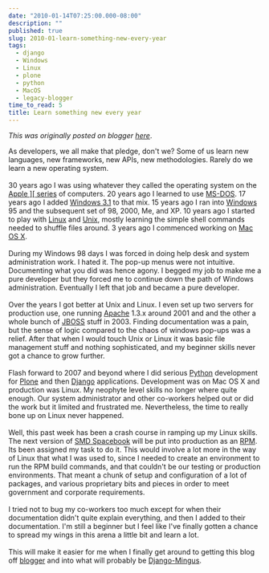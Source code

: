 ```yaml
---
date: "2010-01-14T07:25:00.000-08:00"
description: ""
published: true
slug: 2010-01-learn-something-new-every-year
tags:
  - django
  - Windows
  - Linux
  - plone
  - python
  - MacOS
  - legacy-blogger
time_to_read: 5
title: Learn something new every year
---
```


_This was originally posted on blogger [here](https://pydanny.blogspot.com/2010/01/learn-something-new-every-year.html)_.

<div>As developers, we all make that pledge, don't we? Some of us learn new languages, new frameworks, new APIs, new methodologies. Rarely do we learn a new operating system.</div><div><br /></div><div>30 years ago I was using whatever they called the operating system on the <a href="http://en.wikipedia.org/wiki/Apple_II_series">Apple ][ series</a> of computers. 20 years ago I learned to use <a href="http://en.wikipedia.org/wiki/MS-DOS">MS-DOS</a>. 17 years ago I added <a href="http://en.wikipedia.org/wiki/Windows_3.1x">Windows 3.1</a> to that mix. 15 years ago I ran into <a href="http://en.wikipedia.org/wiki/Windows">Windows</a> 95 and the subsequent set of 98, 2000, Me, and XP. 10 years ago I started to play with <a href="http://en.wikipedia.org/wiki/Linux">Linux</a> and <a href="http://en.wikipedia.org/wiki/Unix">Unix</a>, mostly learning the simple shell commands needed to shuffle files around. 3 years ago I commenced working on <a href="http://en.wikipedia.org/wiki/Mac_OS_X">Mac OS X</a>. </div><div><br /></div><div>During my Windows 98 days I was forced in doing help desk and system administration work. I hated it. The pop-up menus were not intuitive. Documenting what you did was hence agony. I begged my job to make me a pure developer but they forced me to continue down the path of Windows administration. Eventually I left that job and became a pure developer.</div><div><br /></div><div>Over the years I got better at Unix and Linux. I even set up two servers for production use, one running <a href="http://en.wikipedia.org/wiki/Apache_HTTP_Server">Apache</a> 1.3.x around 2001 and and the other a whole bunch of <a href="http://en.wikipedia.org/wiki/JBOSS">JBOSS</a> stuff in 2003. Finding documentation was a pain, but the sense of logic compared to the chaos of windows pop-ups was a relief.  After that when I would touch Unix or Linux it was basic file management stuff and nothing sophisticated, and my beginner skills never got a chance to grow further.</div><div><br /></div><div>Flash forward to 2007 and beyond where I did serious <a href="http://python.org/">Python</a> development for <a href="http://plone.org/">Plone</a> and then <a href="http://djangoproject.com/">Django</a> applications. Development was on Mac OS X and production was Linux. My neophyte level skills no longer where quite enough. Our system administrator and other co-workers helped out or did the work but it limited and frustrated me. Nevertheless, the time to really bone up on Linux never happened.</div><div><br /></div><div>Well, this past week has been a crash course in ramping up my Linux skills. The next version of <a href="http://pydanny.blogspot.com/search/label/spacebook">SMD Spacebook</a> will be put into production as an <a href="http://en.wikipedia.org/wiki/RPM_Package_Manager">RPM</a>. Its been assigned my task to do it. This would involve a lot more in the way of Linux that what I was used to, since I needed to create an environment to run the RPM build commands, and that couldn't be our testing or production environments. That meant a chunk of setup and configuration of a lot of packages, and various proprietary bits and pieces in order to meet government and corporate requirements.</div><div><br /></div><div>I tried not to bug my co-workers too much except for when their documentation didn't quite explain everything, and then I added to their documentation. I'm still a beginner but I feel like I've finally gotten a chance to spread my wings in this arena a little bit and learn a lot.</div><div><br /></div><div>This will make it easier for me when I finally get around to getting this blog off <a href="http://www.blogger.com/">blogger</a> and into what will probably be <a href="http://github.com/montylounge/django-mingus">Django-Mingus</a>.</div>
